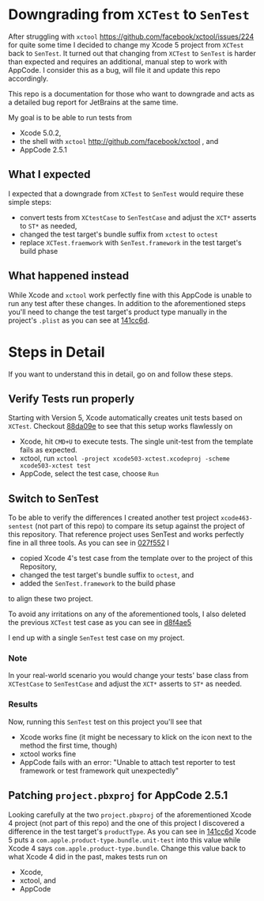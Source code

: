 # Downgrading from `XCTest` to `SenTest`

After struggling with `xctool` https://github.com/facebook/xctool/issues/224 for quite some time I decided to change my Xcode 5 project from `XCTest` back to `SenTest`.
It turned out that changing from `XCTest` to `SenTest` is harder than expected and requires an additional, manual step to work with AppCode.
I consider this as a bug, will file it and update this repo accordingly.

This repo is a documentation for those who want to downgrade and acts as a detailed bug report for JetBrains at the same time.

My goal is to be able to run tests from
 
- Xcode 5.0.2,
- the shell with `xctool` http://github.com/facebook/xctool , and
- AppCode 2.5.1 

## What I expected

I expected that a downgrade from `XCTest` to `SenTest` would require these simple steps:

- convert tests from `XCtestCase` to `SenTestCase` and adjust the `XCT*` asserts to `ST*` as needed,
- changed the test target's bundle suffix from `xctest` to `octest`
- replace `XCTest.fraemwork` with `SenTest.framework` in the test target's build phase

## What happened instead

While Xcode and `xctool` work perfectly fine with this AppCode is unable to run any test after these changes.
In addition to the aforementioned steps you'll need to change the test target's product type manually in the project's `.plist` as you can see at [141cc6d](https://github.com/HBehrens/xcode5-downgrade-xctest-to-sentest/commit/141cc6d70099fea67cd10e972242f708cfecb950).

# Steps in Detail

If you want to understand this in detail, go on and follow these steps.

## Verify Tests run properly

Starting with Version 5, Xcode automatically creates unit tests based on `XCTest`. Checkout [88da09e](https://github.com/HBehrens/xcode5-downgrade-xctest-to-sentest/commit/88da09ef3e383c2ab14023b206206d28e7de9136) to see that this setup works flawlessly on

- Xcode, hit `CMD+U` to execute tests. The single unit-test from the template fails as expected.
- xctool, run `xctool -project xcode503-xctest.xcodeproj -scheme xcode503-xctest test`
- AppCode, select the test case, choose `Run`

## Switch to SenTest

To be able to verify the differences I created another test project `xcode463-sentest` (not part of this repo) to compare its setup against the project of this repository. That reference project uses SenTest and works perfectly fine in all three tools. As you can see in [027f552](https://github.com/HBehrens/xcode5-downgrade-xctest-to-sentest/commit/027f5524a9b5e8d572f3df5d65a205b74728c3e8) I

- copied Xcode 4's test case from the template over to the project of this Repository,
- changed the test target's bundle suffix to `octest`, and
- added the `SenTest.framework` to the build phase

to align these two project.

To avoid any irritations on any of the aforementioned tools, I also deleted the previous `XCTest` test case as you can see in [d8f4ae5](https://github.com/HBehrens/xcode5-downgrade-xctest-to-sentest/commit/d8f4ae5f9a6b086a0277f65995150a22e6e17859)

I end up with a single `SenTest` test case on my project.

### Note
In your real-world scenario you would change your tests' base class from `XCTestCase` to `SenTestCase` and adjust the `XCT*` asserts to `ST*` as needed.

### Results

Now, running this `SenTest` test on this project you'll see that

- Xcode works fine (it might be necessary to klick on the icon next to the method the first time, though)
- xctool works fine
- AppCode fails with an error: "Unable to attach test reporter to test framework or test framework quit unexpectedly"

## Patching `project.pbxproj` for AppCode 2.5.1

Looking carefully at the two `project.pbxproj` of the aforementioned Xcode 4 project (not part of this repo) and the one of this project I discovered a difference in the test target's `productType`.
As you can see in [141cc6d](https://github.com/HBehrens/xcode5-downgrade-xctest-to-sentest/commit/141cc6d70099fea67cd10e972242f708cfecb950) Xcode 5 puts a `com.apple.product-type.bundle.unit-test` into this value while Xcode 4 says `com.apple.product-type.bundle`. Change this value back to what Xcode 4 did in the past, makes tests run on

- Xcode,
- xctool, and
- AppCode

